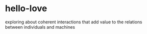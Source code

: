 # hello-love
exploring about coherent interactions that add value to the relations between individuals and machines 
